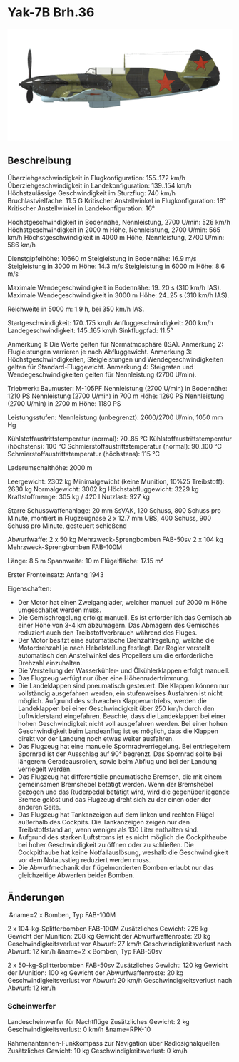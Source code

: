 # Yak-7B Brh.36

![yak7bs36](../images/yak7bs36.png)

## Beschreibung

Überziehgeschwindigkeit in Flugkonfiguration: 155..172 km/h
Überziehgeschwindigkeit in Landekonfiguration: 139..154 km/h
Höchstzulässige Geschwindigkeit im Sturzflug: 740 km/h
Bruchlastvielfache: 11.5 G
Kritischer Anstellwinkel in Flugkonfiguration: 18°
Kritischer Anstellwinkel in Landekonfiguration: 16°

Höchstgeschwindigkeit in Bodennähe, Nennleistung, 2700 U/min: 526 km/h
Höchstgeschwindigkeit in 2000 m Höhe, Nennleistung, 2700 U/min: 565 km/h
Höchstgeschwindigkeit in 4000 m Höhe, Nennleistung, 2700 U/min: 586 km/h

Dienstgipfelhöhe: 10660 m
Steigleistung in Bodennähe: 16.9 m/s
Steigleistung in 3000 m Höhe: 14.3 m/s
Steigleistung in 6000 m Höhe: 8.6 m/s

Maximale Wendegeschwindigkeit in Bodennähe: 19..20 s (310 km/h IAS).
Maximale Wendegeschwindigkeit in 3000 m Höhe: 24..25 s (310 km/h IAS).

Reichweite in 5000 m: 1.9 h, bei 350 km/h IAS.

Startgeschwindigkeit: 170..175 km/h
Anfluggeschwindigkeit: 200 km/h
Landegeschwindigkeit: 145..165 km/h
Sinkflugpfad: 11.5°

Anmerkung 1: Die Werte gelten für Normatmosphäre (ISA).
Anmerkung 2: Flugleistungen varrieren je nach Abfluggewicht.
Anmerkung 3: Höchstgeschwindigkeiten, Steigleistungen und Wendegeschwindigkeiten gelten für Standard-Fluggewicht.
Anmerkung 4: Steigraten und Wendegeschwindigkeiten gelten für Nennleistung (2700 U/min).

Triebwerk:
Baumuster: M-105PF
Nennleistung (2700 U/min) in Bodennähe: 1210 PS
Nennleistung (2700 U/min) in 700 m Höhe: 1260 PS
Nennleistung (2700 U/min) in 2700 m Höhe: 1180 PS

Leistungsstufen:
Nennleistung (unbegrenzt): 2600/2700 U/min, 1050 mm Hg

Kühlstoffaustrittstemperatur (normal): 70..85 °C
Kühlstoffaustrittstemperatur (höchstens): 100 °C
Schmierstoffaustrittstemperatur (normal): 90..100 °C
Schmierstoffaustrittstemperatur (höchstens): 115 °C

Laderumschalthöhe: 2000 m

Leergewicht: 2302 kg
Minimalgewicht (keine Munition, 10%25 Treibstoff): 2630 kg
Normalgewicht: 3002 kg
Höchstabfluggewicht: 3229 kg
Kraftstoffmenge: 305 kg / 420 l
Nutzlast: 927 kg

Starre Schusswaffenanlage:
20 mm SsVAK, 120 Schuss, 800 Schuss pro Minute, montiert in Flugzeugnase
2 x 12.7 mm UBS, 400 Schuss, 900 Schuss pro Minute, gesteuert schießend

Abwurfwaffe:
2 x 50 kg Mehrzweck-Sprengbomben FAB-50sv
2 x 104 kg Mehrzweck-Sprengbomben FAB-100M

Länge: 8.5 m
Spannweite: 10 m
Flügelfläche: 17.15 m²

Erster Fronteinsatz: Anfang 1943

Eigenschaften:
- Der Motor hat einen Zweiganglader, welcher manuell auf 2000 m Höhe umgeschaltet werden muss.
- Die Gemischregelung erfolgt manuell. Es ist erforderlich das Gemisch ab einer Höhe von 3-4 km abzumagern. Das Abmagern des Gemisches reduziert auch den Treibstoffverbrauch während des Fluges.
- Der Motor besitzt eine automatische Drehzahlregelung, welche die Motordrehzahl je nach Hebelstellung festlegt. Der Regler verstellt automatisch den Anstellwinkel des Propellers um die erforderliche Drehzahl einzuhalten.
- Die Verstellung der Wasserkühler- und Ölkühlerklappen erfolgt manuell.
- Das Flugzeug verfügt nur über eine Höhenrudertrimmung.
- Die Landeklappen sind pneumatisch gesteuert. Die Klappen können nur vollständig ausgefahren werden, ein stufenweises Ausfahren ist nicht möglich. Aufgrund des schwachen Klappenantriebs, werden die Landeklappen bei einer Geschwindigkeit über 250 km/h durch den Luftwiderstand eingefahren. Beachte, dass die Landeklappen bei einer hohen Geschwindigkeit nicht voll ausgefahren werden. Bei einer hohen Geschwindigkeit beim Landeanflug ist es möglich, dass die Klappen direkt vor der Landung noch etwas weiter ausfahren.
- Das Flugzeug hat eine manuelle Spornradverriegelung. Bei entriegeltem Spornrad ist der Ausschlag auf 90° begrenzt. Das Spornrad sollte bei längerem Geradeausrollen, sowie beim Abflug und bei der Landung verriegelt werden.
- Das Flugzeug hat differentielle pneumatische Bremsen, die mit einem gemeinsamen Bremshebel betätigt werden. Wenn der Bremshebel gezogen und das Ruderpedal betätigt wird, wird die gegenüberliegende Bremse gelöst und das Flugzeug dreht sich zu der einen oder der anderen Seite.
- Das Flugzeug hat Tankanzeigen auf dem linken und rechten Flügel außerhalb des Cockpits. Die Tankanzeigen zeigen nur den Treibstoffstand an, wenn weniger als 130 Liter enthalten sind.
- Aufgrund des starken Luftstroms ist es nicht möglich die Cockpithaube bei hoher Geschwindigkeit zu öffnen oder zu schließen. Die Cockpithaube hat keine Notfallauslösung, weshalb die Geschwindigkeit vor dem Notausstieg reduziert werden muss.
- Die Abwurfmechanik der flügelmontierten Bomben erlaubt nur das gleichzeitige Abwerfen beider Bomben.

## Änderungen
﻿
&name=2 x Bomben, Typ FAB-100M

2 x 104-kg-Splitterbomben FAB-100M
Zusätzliches Gewicht: 228 kg
Gewicht der Munition: 208 kg
Gewicht der Abwurfwaffenroste: 20 kg
Geschwindigkeitsverlust vor Abwurf: 27 km/h
Geschwindigkeitsverlust nach Abwurf: 12 km/h﻿
&name=2 x Bomben, Typ FAB-50sv

2 x 50-kg-Splitterbomben FAB-50sv
Zusätzliches Gewicht: 120 kg
Gewicht der Munition: 100 kg
Gewicht der Abwurfwaffenroste: 20 kg
Geschwindigkeitsverlust vor Abwurf: 20 km/h
Geschwindigkeitsverlust nach Abwurf: 12 km/h
### Scheinwerfer

Landescheinwerfer für Nachtflüge
Zusätzliches Gewicht: 2 kg
Geschwindigkeitsverlust: 0 km/h﻿
&name=RPK-10

Rahmenantennen-Funkkompass zur Navigation über Radiosignalquellen
Zusätzliches Gewicht: 10 kg
Geschwindigkeitsverlust: 0 km/h